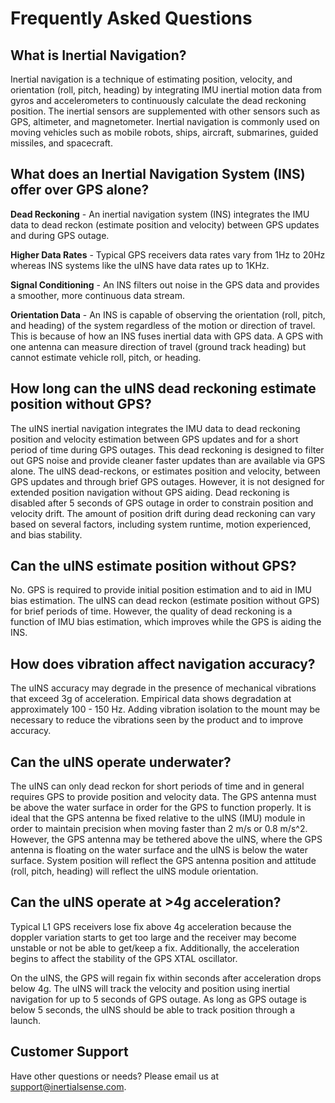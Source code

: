 # Frequently Asked Questions

## What is Inertial Navigation?

Inertial navigation is a technique of estimating position, velocity, and orientation (roll, pitch, heading) by integrating IMU inertial motion data from gyros and accelerometers to continuously calculate the dead reckoning position.  The inertial sensors are supplemented with other sensors such as GPS, altimeter, and magnetometer.  Inertial navigation is commonly used on moving vehicles such as mobile robots, ships, aircraft, submarines, guided missiles, and spacecraft.   

## What does an Inertial Navigation System (INS) offer over GPS alone?

**Dead Reckoning** - An inertial navigation system (INS) integrates the IMU data to dead reckon (estimate position and velocity) between GPS updates and during GPS outage.   

**Higher Data Rates** - Typical GPS receivers data rates vary from 1Hz to 20Hz whereas INS systems like the uINS have data rates up to 1KHz.  

**Signal Conditioning** - An INS filters out noise in the GPS data and provides a smoother, more continuous data stream.  

**Orientation Data** - An INS is capable of observing the orientation (roll, pitch, and heading) of the system regardless of the motion or direction of travel.  This is because of how an INS fuses inertial data with GPS data.  A GPS with one antenna can measure direction of travel (ground track heading) but cannot estimate vehicle roll, pitch, or heading.

## How long can the uINS dead reckoning estimate position without GPS?

The uINS inertial navigation integrates the IMU data to  dead reckoning position and velocity estimation between GPS updates and for a short period of time during GPS outages.  This dead reckoning is designed to filter out GPS noise and provide cleaner faster updates than are available via GPS alone. The uINS dead-reckons, or estimates position and velocity, between GPS updates and through brief GPS outages.  However, it is not designed for extended position navigation without GPS aiding.  Dead reckoning is disabled after 5 seconds of GPS outage in order to constrain position and velocity drift.  The amount of position drift during dead reckoning can vary based on several factors, including system runtime, motion experienced, and bias stability.  

## Can the uINS estimate position without GPS?

No.  GPS is required to provide initial position estimation and to aid in IMU bias estimation.  The uINS can dead reckon (estimate position without GPS) for brief periods of time.  However, the quality of dead reckoning is a function of IMU bias estimation, which improves while the GPS is aiding the INS.      

## How does vibration affect navigation accuracy? 

The uINS accuracy may degrade in the presence of mechanical vibrations that exceed 3g of acceleration. Empirical data shows degradation at approximately 100 - 150 Hz. Adding vibration isolation to the mount may be necessary to reduce the vibrations seen by the product and to improve accuracy.

## Can the uINS operate underwater?

The uINS can only dead reckon for short periods of time and in general requires GPS to provide position and velocity data.  The GPS antenna must be above the water surface in order for the GPS to function properly.  It is ideal that the GPS antenna be fixed relative to the uINS (IMU) module in order to maintain precision when moving faster than 2 m/s or 0.8 m/s^2.  However, the GPS antenna may be tethered above the uINS, where the GPS antenna is floating on the water surface and the uINS is below the water surface.  System position will reflect the GPS antenna position and attitude (roll, pitch, heading) will reflect the uINS module orientation. 

## Can the uINS operate at >4g acceleration?

Typical L1 GPS receivers lose fix above 4g acceleration because the doppler variation starts to get too large and the receiver may become unstable or not be able to get/keep a fix.  Additionally, the acceleration begins to affect the stability of the GPS XTAL oscillator.

On the uINS, the GPS will regain fix within seconds after acceleration drops below 4g. The uINS will track the velocity and position using inertial navigation for up to 5 seconds of GPS outage. As long as GPS outage is below 5 seconds, the uINS should be able to track position through a launch.

## Customer Support 

Have other questions or needs?  Please email us at [support@inertialsense.com](mailto:support@inertialsense.com).